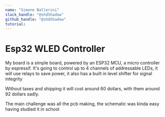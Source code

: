 ```yaml
---
name: "Simone Ballerini"
slack_handle: "@shdShadow"
github_handle: "@shdShadow"
tutorial:
---
```


# Esp32 WLED Controller

<!-- Describe your board in 2-3 sentences. What are you making? What will it do? -->
My board is a simple board, powered by an ESP32 MCU, a micro controller by espressif. It's going to control up to 4 channels of addressable LEDs, it will use relays to save power, it also has a built in level shifter for signal integrity

<!-- How much is it going to cost? -->
Without taxes and shipping it will cost around 60 dollars, with them around 92 dollars sadly.

<!-- Tell us a little bit about your design process. What were some challenges? What helped? ***Totally optional*** -->
The main challenge was all the pcb making, the schematic was kinda easy having studied it in school
